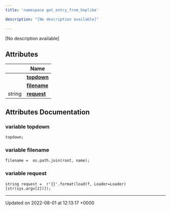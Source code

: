 ```yaml
---
title: 'namespace get_entry_from_heplike'

description: "[No description available]"

---
```







[No description available]

## Attributes

|                | Name           |
| -------------- | -------------- |
| | **[topdown](/documentation/code/namespaces/namespaceget__entry__from__heplike/#variable-topdown)**  |
| | **[filename](/documentation/code/namespaces/namespaceget__entry__from__heplike/#variable-filename)**  |
| string | **[request](/documentation/code/namespaces/namespaceget__entry__from__heplike/#variable-request)**  |



## Attributes Documentation

### variable topdown

```
topdown;
```


### variable filename

```
filename =  os.path.join(root, name);
```


### variable request

```
string request =  r'{}'.format(load(f, Loader=Loader)[str(sys.argv[2])]);
```





-------------------------------

Updated on 2022-08-01 at 12:13:17 +0000